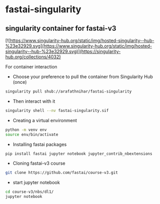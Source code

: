 # fastai-singularity
## singularity container for fastai-v3

[![https://www.singularity-hub.org/static/img/hosted-singularity--hub-%23e32929.svg](https://www.singularity-hub.org/static/img/hosted-singularity--hub-%23e32929.svg)](https://singularity-hub.org/collections/4032)

For container interaction

- Choose your preference to pull the container from Singularity Hub (once)
```sh
singularity pull shub://arafathnihar/fastai-singularity
```

- Then interact with it
```sh
singularity shell --nv fastai-singularity.sif
```
- Creating a virtual environment
```sh
python -m venv env
source env/bin/activate
```
- Installing fastai packages
```sh
pip install fastai jupyter notebook jupyter_contrib_nbextensions
```
- Cloning fastai-v3 course
```sh
git clone https://github.com/fastai/course-v3.git
```
- start jupyter notebook
```sh
cd course-v3/nbs/dl1/
jupyter notebook
```

